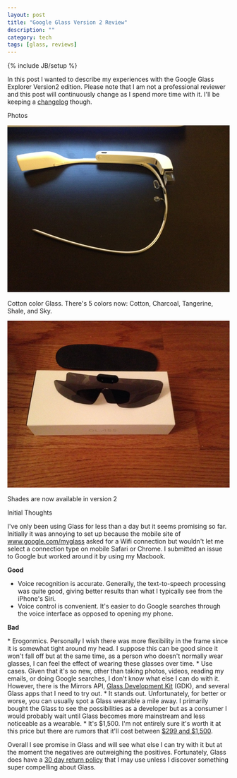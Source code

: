 ```yaml
---
layout: post
title: "Google Glass Version 2 Review"
description: ""
category: tech
tags: [glass, reviews]
---
```

{% include JB/setup %}

In this post I wanted to describe my experiences with the Google Glass Explorer
Version2 edition. Please note that I am not a professional reviewer and this post
will continuously change as I spend more time with it. I'll be keeping
a [changelog](https://github.com/minhongrails/blog/commits/master/_posts/2013-11-22-google-glass-version2-review.md) though.

<div class="mSpotlight">Photos</div>

<a href="/assets/img/glass/left.JPG"><img class='imageSpotlight' src="/assets/img/glass/left.JPG" alt="left.JPG" width="900px"/></a>

Cotton color Glass. There's 5 colors now: Cotton, Charcoal, Tangerine, Shale, and Sky.

<a href="/assets/img/glass/shades.JPG"><img class='imageSpotlight' src="/assets/img/glass/shades.JPG" alt="shades.JPG" width="900px"/></a>

Shades are now available in version 2

<div class="mSpotlight">Initial Thoughts</div>

I've only been using Glass for less than a day but it seems promising so far.
Initially it was annoying to set up because the mobile site of www.google.com/myglass
asked for a Wifi connection but wouldn't let me select a connection type on mobile
Safari or Chrome. I submitted an issue to Google but worked around it by using my Macbook.

<b>Good</b>
* Voice recognition is accurate. Generally, the text-to-speech processing was
quite good, giving better results than what I typically see from the iPhone's Siri.
* Voice control is convenient. It's easier to do Google searches through
the voice interface as opposed to opening my phone.

<p><b>Bad</b></p>
* Erogonmics. Personally I wish there was more flexibility in the frame since
it is somewhat tight around my head. I suppose this can be good since it won't
fall off but at the same time, as a person who doesn't normally wear glasses, I
can feel the effect of wearing these glasses over time. 
* Use cases. Given that it's so new, other than taking photos, videos, reading my
emails, or doing Google searches, I don't know what else I can do with it. However,
there is the Mirrors API, <a href="https://developers.google.com/glass/">Glass Development Kit</a> (GDK),
and several Glass apps that I need to try out.
* It stands out. Unfortunately, for better or worse, you can usually spot a Glass
wearable a mile away. I primarily bought the Glass to see the possibilities as a 
developer but as a consumer I would probably wait until Glass becomes more
mainstream and less noticeable as a wearable.
* It's $1,500. I'm not entirely sure it's worth it at this price but there are
rumors that it'll cost between <a href="http://gigaom.com/2013/08/08/why-google-glass-costs-1500-now-and-will-likely-be-around-299-later/">$299 and $1,500</a>. 


Overall I see promise in Glass and will see what else I can try with it but at
the moment the negatives are outweighing the positives. Fortunately, Glass
does have a <a href="http://www.google.com/glass/terms/">30 day return policy</a> that I may use unless I discover something
super compelling about Glass.
